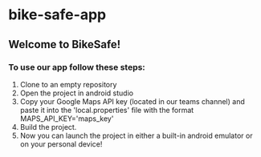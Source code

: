 # bike-safe-app

## Welcome to BikeSafe!

### To use our app follow these steps: 
1. Clone to an empty repository
2. Open the project in android studio
3. Copy your Google Maps API key (located in our teams channel) and paste it into the 'local.properties' file with the format MAPS_API_KEY='maps_key'
4. Build the project.
5. Now you can launch the project in either a built-in android emulator or on your personal device! 